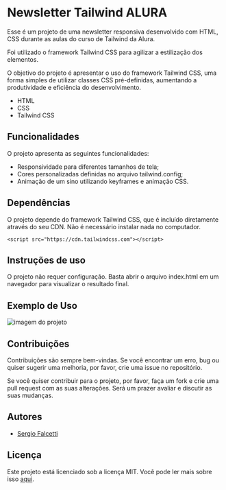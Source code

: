 Newsletter Tailwind ALURA
==============================================

Esse é um projeto de uma newsletter responsiva desenvolvido com HTML, CSS durante as aulas do curso de Tailwind da Alura. 

Foi utilizado o framework Tailwind CSS para agilizar a estilização dos elementos.

O objetivo do projeto é apresentar o uso do framework Tailwind CSS, uma forma simples de utilizar classes CSS pré-definidas, aumentando a produtividade e eficiência do desenvolvimento.

*   HTML
*   CSS
*   Tailwind CSS

Funcionalidades
---------------

O projeto apresenta as seguintes funcionalidades:

* Responsividade para diferentes tamanhos de tela;
* Cores personalizadas definidas no arquivo tailwind.config;
* Animação de um sino utilizando keyframes e animação CSS.

Dependências
---------------

O projeto depende do framework Tailwind CSS, que é incluído diretamente através do seu CDN. Não é necessário instalar nada no computador.

```<script src="https://cdn.tailwindcss.com"></script> ```

## Instruções de uso 

O projeto não requer configuração. Basta abrir o arquivo index.html em um navegador para visualizar o resultado final.

Exemplo de Uso
--------------

![imagem do projeto](screenshot.png#vitrinedev)

Contribuições
-------------

Contribuições são sempre bem-vindas. Se você encontrar um erro, bug ou quiser sugerir uma melhoria, por favor, crie uma issue no repositório.

Se você quiser contribuir para o projeto, por favor, faça um fork e crie uma pull request com as suas alterações. Será um prazer avaliar e discutir as suas mudanças.

Autores
-------

*  [Sergio Falcetti](https://github.com/falcettijr)

Licença
-------

Este projeto está licenciado sob a licença MIT. Você pode ler mais sobre isso [aqui](https://opensource.org/licenses/MIT).